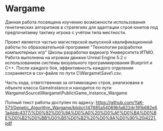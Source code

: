 # Wargame
 

Данная работа посвящена изучению возможности использования генетических алгоритмов в стратегиях для адаптации строя юнитов под предпочитаему тактику игрока с учётом типа местности.

Проект является частью магистерской выпускной квалификационной работы по образовательной программе "Технологии разработки компьютерных игр" Школы разработки видеоигр Университета ИТМО. Работа выполнена на игровом движке Unreal Engine 5.2 с использованием системы визуального программирования Blueprint и C++. После каждого боя, эффективность каждого отделения сохраняется в csv-файле по пути C\Wargame\Save1.csv.

Часть кода, ответственная за оптимизацию строя, реализована в объекте класса GameInstance и находится по пути Wargame\Source\Wargame\Public\Game_Instance_Wargame

Полный текст работы доступен по адресу: https://github.com/YaK-571/Genetic_Algorithm_Wargame/blob/c147685a54069b1a822dc191b682e61a4ddc4377/%D0%92%D0%9A%D0%A0%20%D0%AF%D0%BA%D0%BE%D0%B2%D0%BB%D0%B5%D0%B2%20%D0%9A%D0%90%20j4221.pdf